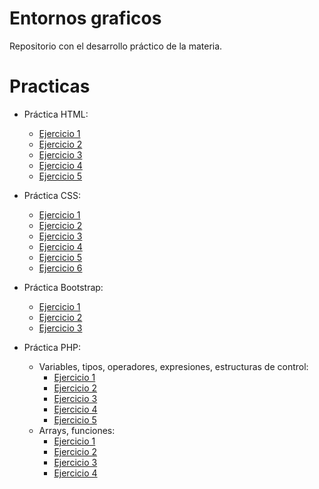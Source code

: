 # Entornos graficos
Repositorio con el desarrollo práctico de la materia.

# Practicas

* Práctica HTML:
  * [Ejercicio 1](https://drive.google.com/file/d/1iZlWl96jVPObEBVrllmy8fHrJFTsUIiy/view?usp=drive_link)
  * [Ejercicio 2](https://drive.google.com/file/d/1ULWLwlm0k-wY4BAU_QMj1itiN2lfVz2y/view?usp=drive_link)
  * [Ejercicio 3](https://github.com/FelipeBentancour/EntornosGraficos/tree/main/Practica1_HTML/Ejercicio3)
  * [Ejercicio 4](https://github.com/FelipeBentancour/EntornosGraficos/tree/main/Practica1_HTML/Ejercicio4)
  * [Ejercicio 5](https://github.com/FelipeBentancour/EntornosGraficos/tree/main/Practica1_HTML/Ejercicio5)

* Práctica CSS:
  * [Ejercicio 1](https://drive.google.com/file/d/1RGSE0oOTZ-wN6XzgSpkLwLn8crC9xzjZ/view?usp=drive_link)
  * [Ejercicio 2](https://github.com/FelipeBentancour/EntornosGraficos/tree/main/Practica2_CSS/Ejercicio2)
  * [Ejercicio 3](https://github.com/FelipeBentancour/EntornosGraficos/tree/main/Practica2_CSS/ejercicio3)
  * [Ejercicio 4](https://github.com/FelipeBentancour/EntornosGraficos/tree/main/Practica2_CSS/ejercicio4)
  * [Ejercicio 5](https://github.com/FelipeBentancour/EntornosGraficos/tree/main/Practica2_CSS/ejercicio5)
  * [Ejercicio 6](https://github.com/FelipeBentancour/EntornosGraficos/tree/main/Practica2_CSS/Ejercicio6)

* Práctica Bootstrap:
  * [Ejercicio 1](https://github.com/FelipeBentancour/EntornosGraficos/tree/main/Practica9_Bootstrap/Ejercicio1)
  * [Ejercicio 2](https://github.com/FelipeBentancour/EntornosGraficos/tree/main/Practica9_Bootstrap/Ejercicio2)
  * [Ejercicio 3](https://github.com/FelipeBentancour/EntornosGraficos/tree/main/Practica9_Bootstrap/Ejercicio3)

* Práctica PHP: 
  * Variables, tipos, operadores, expresiones, estructuras de control:
    * [Ejercicio 1](https://github.com/FelipeBentancour/EntornosGraficos/tree/main/Practica4_PHP/Ejercicio1)
    * [Ejercicio 2](https://github.com/FelipeBentancour/EntornosGraficos/tree/main/Practica4_PHP/Ejercicio2)
    * [Ejercicio 3](https://github.com/FelipeBentancour/EntornosGraficos/tree/main/Practica4_PHP/Ejercicio3)
    * [Ejercicio 4](https://github.com/FelipeBentancour/EntornosGraficos/tree/main/Practica4_PHP/Ejercicio4)
    * [Ejercicio 5](https://github.com/FelipeBentancour/EntornosGraficos/tree/main/Practica4_PHP/Ejercicio5)
  * Arrays, funciones:
    * [Ejercicio 1](https://github.com/FelipeBentancour/EntornosGraficos/tree/main/Practica4_PHP/Ejercicio6)
    * [Ejercicio 2](https://github.com/FelipeBentancour/EntornosGraficos/tree/main/Practica4_PHP/Ejercicio7)
    * [Ejercicio 3](https://github.com/FelipeBentancour/EntornosGraficos/tree/main/Practica4_PHP/Ejercicio8)
    * [Ejercicio 4](https://github.com/FelipeBentancour/EntornosGraficos/tree/main/Practica4_PHP/Ejercicio9)

